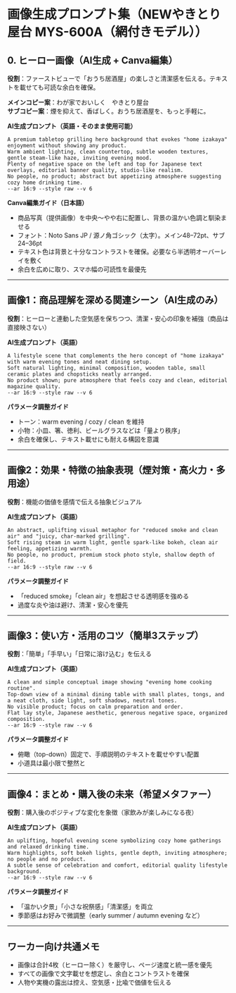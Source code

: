 # 画像生成プロンプト集（NEWやきとり屋台 MYS-600A（網付きモデル））

## 0. ヒーロー画像（AI生成 + Canva編集）
**役割**：ファーストビューで「おうち居酒屋」の楽しさと清潔感を伝える。テキストを載せても可読な余白を確保。

**メインコピー案**：わが家でおいしく　やきとり屋台  
**サブコピー案**：煙を抑えて、香ばしく。おうち居酒屋を、もっと手軽に。

**AI生成プロンプト（英語・そのまま使用可能）**
```
A premium tabletop grilling hero background that evokes "home izakaya" enjoyment without showing any product.
Warm ambient lighting, clean countertop, subtle wooden textures, gentle steam-like haze, inviting evening mood.
Plenty of negative space on the left and top for Japanese text overlays, editorial banner quality, studio-like realism.
No people, no product; abstract but appetizing atmosphere suggesting cozy home drinking time.
--ar 16:9 --style raw --v 6
```

**Canva編集ガイド（日本語）**
- 商品写真（提供画像）を中央～やや右に配置し、背景の温かい色調と馴染ませる  
- フォント：Noto Sans JP / 源ノ角ゴシック（太字）。メイン48–72pt、サブ24–36pt  
- テキスト色は背景と十分なコントラストを確保。必要なら半透明オーバーレイを敷く  
- 余白を広めに取り、スマホ幅の可読性を最優先

---

## 画像1：商品理解を深める関連シーン（AI生成のみ）
**役割**：ヒーローと連動した空気感を保ちつつ、清潔・安心の印象を補強（商品は直接映さない）

**AI生成プロンプト（英語）**
```
A lifestyle scene that complements the hero concept of "home izakaya" with warm evening tones and neat dining setup.
Soft natural lighting, minimal composition, wooden table, small ceramic plates and chopsticks neatly arranged.
No product shown; pure atmosphere that feels cozy and clean, editorial magazine quality.
--ar 16:9 --style raw --v 6
```

**パラメータ調整ガイド**
- トーン：warm evening / cozy / clean を維持  
- 小物：小皿、箸、徳利、ビールグラスなどは「量より秩序」  
- 余白を確保し、テキスト載せにも耐える構図を意識

---

## 画像2：効果・特徴の抽象表現（煙対策・高火力・多用途）
**役割**：機能の価値を感情で伝える抽象ビジュアル

**AI生成プロンプト（英語）**
```
An abstract, uplifting visual metaphor for "reduced smoke and clean air" and "juicy, char-marked grilling".
Soft rising steam in warm light, gentle spark-like bokeh, clean air feeling, appetizing warmth.
No people, no product, premium stock photo style, shallow depth of field.
--ar 16:9 --style raw --v 6
```

**パラメータ調整ガイド**
- 「reduced smoke」「clean air」を想起させる透明感を強める  
- 過度な炎や油は避け、清潔・安心を優先

---

## 画像3：使い方・活用のコツ（簡単3ステップ）
**役割**：「簡単」「手早い」「日常に溶け込む」を伝える

**AI生成プロンプト（英語）**
```
A clean and simple conceptual image showing "evening home cooking routine".
Top-down view of a minimal dining table with small plates, tongs, and a neat cloth, side light, soft shadows, neutral tones.
No visible product; focus on calm preparation and order.
Flat lay style, Japanese aesthetic, generous negative space, organized composition.
--ar 16:9 --style raw --v 6
```

**パラメータ調整ガイド**
- 俯瞰（top-down）固定で、手順説明のテキストを載せやすい配置  
- 小道具は最小限で整然と

---

## 画像4：まとめ・購入後の未来（希望メタファー）
**役割**：購入後のポジティブな変化を象徴（家飲みが楽しみになる夜）

**AI生成プロンプト（英語）**
```
An uplifting, hopeful evening scene symbolizing cozy home gatherings and relaxed drinking time.
Warm highlights, soft bokeh lights, gentle depth, inviting atmosphere; no people and no product.
A subtle sense of celebration and comfort, editorial quality lifestyle background.
--ar 16:9 --style raw --v 6
```

**パラメータ調整ガイド**
- 「温かい夕景」「小さな祝祭感」「清潔感」を両立  
- 季節感はお好みで微調整（early summer / autumn evening など）

---

## ワーカー向け共通メモ
- 画像は合計4枚（ヒーロー除く）を厳守し、ページ速度と統一感を優先  
- すべての画像で文字載せを想定し、余白とコントラストを確保  
- 人物や実機の露出は控え、空気感・比喩で価値を伝える  
